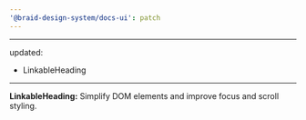 ```yaml
---
'@braid-design-system/docs-ui': patch
---
```


---
updated:
  - LinkableHeading
---

**LinkableHeading:** Simplify DOM elements and improve focus and scroll styling.
